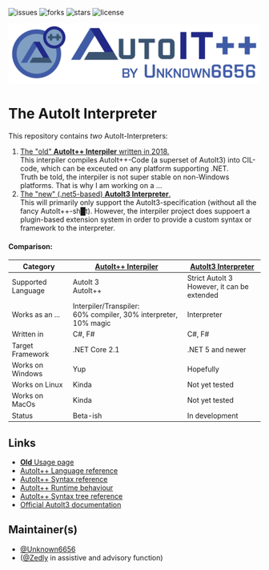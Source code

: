 ﻿![issues](https://img.shields.io/github/issues/Unknown6656/AutoIt-Interpreter)
![forks](https://img.shields.io/github/forks/Unknown6656/AutoIt-Interpreter)
![stars](https://img.shields.io/github/stars/Unknown6656/AutoIt-Interpreter)
![license](https://img.shields.io/github/license/Unknown6656/AutoIt-Interpreter)



![Banner image](old/artwork/banner.png)

# The AutoIt Interpreter

This repository contains _two_ AutoIt-Interpreters:

 1. [The "old" **AutoIt++ Interpiler** written in 2018.](old/readme.md)
    <br/>
    This interpiler compiles AutoIt++-Code (a superset of AutoIt3) into CIL-code, which can be exceuted on any platform supporting .NET.
    <br/>
    Truth be told, the interpiler is not super stable on non-Windows platforms. That is why I am working on a ...
 2. [The "new" (.net5-based) **AutoIt3 Interpreter**.](new/readme.md)
    <br/>
    This will primarily only support the AutoIt3-specification (without all the fancy AutoIt++-sh█t).
    However, the interpiler project does suppoert a plugin-based extension system in order to provide a custom syntax or framework to the interpreter.


#### Comparison:

Category | [AutoIt++ Interpiler](old/readme.md)| [AutoIt3 Interpreter](new/readme.md)
---------|---------------------|--------------------
Supported Language | AutoIt 3<br/>AutoIt++ | Strict AutoIt 3<br/>However, it can be extended
Works as an ... | Interpiler/Transpiler:<br/>60% compiler, 30% interpreter, 10% magic | Interpreter
Written in | C#, F# | C#, F#
Target Framework | .NET Core 2.1 | .NET 5 and newer
Works on Windows | Yup | Hopefully
Works on Linux | Kinda | Not yet tested
Works on MacOs | Kinda | Not yet tested
Status | Beta-ish | In development


## Links

 - [**Old** Usage page](old/doc/usage.md)
 - [AutoIt++ Language reference](old/doc/language.md)
 - [AutoIt++ Syntax reference](old/doc/syntax.md)
 - [AutoIt++ Runtime behaviour](old/doc/runtime.md)
 - [AutoIt++ Syntax tree reference](old/doc/syntax-tree.md)
 - [Official AutoIt3 documentation](https://www.autoitscript.com/autoit3/docs/)

## Maintainer(s)

 - [@Unknown6656](https://github.com/Unknown6656)
 - ([@Zedly](https://github.com/Zedly) in assistive and advisory function)
